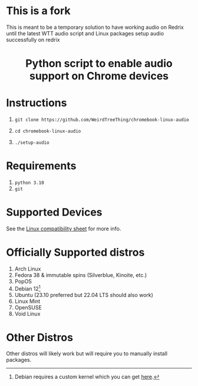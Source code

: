 # This is a fork
This is meant to be a temporary solution to have working audio on Redrix until the latest WTT audio script and Linux packages setup audio successfully on redrix

<h1 align="center">Python script to enable audio support on Chrome devices</h1>

# Instructions
1.     git clone https://github.com/WeirdTreeThing/chromebook-linux-audio
2.     cd chromebook-linux-audio
3.     ./setup-audio

# Requirements
1. `python 3.10`
2. `git`

# Supported Devices
See the [Linux compatibility sheet](https://docs.google.com/spreadsheets/d/1udREts28cIrCL5tnPj3WpnOPOhWk76g3--tfWbtxi6Q/edit#gid=0) for more info.

# Officially Supported distros
1. Arch Linux
2. Fedora 38 & immutable spins (Silverblue, Kinoite, etc.)
3. PopOS
4. Debian 12[^1]
5. Ubuntu (23.10 preferred but 22.04 LTS should also work)
6. Linux Mint 
7. OpenSUSE
8. Void Linux

[^1]: Debian requires a custom kernel which you can get [here](https://tree123.org/chrultrabook/debian-kernel/linux-image-6.5.4-chrultrabook_6.5.4-1_amd64.deb).

# Other Distros
Other distros will likely work but will require you to manually install packages.
